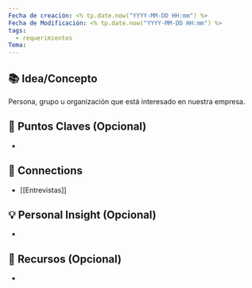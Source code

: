 ```yaml
---
Fecha de creación: <% tp.date.now("YYYY-MM-DD HH:mm") %>
Fecha de Modificación: <% tp.date.now("YYYY-MM-DD HH:mm") %>
tags:
  - requerimientos
Tema:
---
```



## 📚 Idea/Concepto 

Persona, grupo u organización que está interesado en nuestra empresa.
## 📌 Puntos Claves (Opcional)
- 

## 🔗 Connections
- [[Entrevistas]]

## 💡 Personal Insight (Opcional)
- 
## 🧾 Recursos (Opcional)
- 